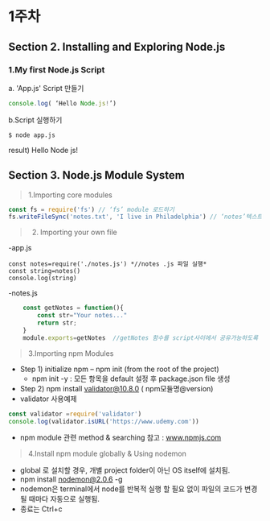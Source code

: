 # 1주차
## Section 2. Installing and Exploring Node.js

### 1.My first Node.js Script
	
   a. 'App.js' Script 만들기
		
```javascript
console.log( ‘Hello Node.js!’)
```


 b.Script 실행하기

 
 	$ node app.js 

 result) Hello Node js!
## Section 3. Node.js Module System
>1.Importing core modules

```javascript	
const fs = require('fs') // ‘fs’ module 로드하기
fs.writeFileSync('notes.txt', 'I live in Philadelphia') // ‘notes’텍스트에 string 작성
```
>2. Importing your own file

-app.js
 
    
    const notes=require('./notes.js') *//notes .js 파일 실행*
	const string=notes()
	console.log(string)
    
-notes.js 
	
```javascript
	const getNotes = function(){
    	const str="Your notes..."
    	return str;
	}
	module.exports=getNotes  //getNotes 함수를 script사이에서 공유가능하도록 함.
```

 >3.Importing npm Modules

+ Step 1) initialize npm – npm init (from the root of the project)
	- npm init -y : 모든 항목을 default 설정 후 package.json file 생성
+ Step 2) npm install validator@10.8.0 ( npm모듈명@version)
+ validator 사용예제
		
```javascript
const validator =require('validator')
console.log(validator.isURL('https://www.udemy.com'))
```
 

+ npm module 관련 method & searching 참고 : www.npmjs.com


>4.Install npm module globally & Using nodemon

+ global 로 설치할 경우, 개별 project folder이 아닌 OS itself에 설치됨.
+ npm install nodemon@2.0.6 -g
+ nodemon은 terminal에서 node를 반복적 실행 할 필요 없이 파일의 코드가 변경될 때마다 자동으로 실행됨.
+ 종료는 Ctrl+c


	


	
